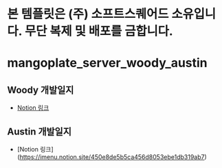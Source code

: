 # 본 템플릿은 (주) 소프트스퀘어드 소유입니다. 무단 복제 및 배포를 금합니다.

# mangoplate_server_woody_austin

## Woody 개발일지

* [Notion 링크](https://hill-crow-f2e.notion.site/Woody-6ba8c8ae457f4af79add474528790a4c)


## Austin 개발일지
* [Notion 링크] (https://imenu.notion.site/450e8de5b5ca456d8053ebe1db319ab7)
